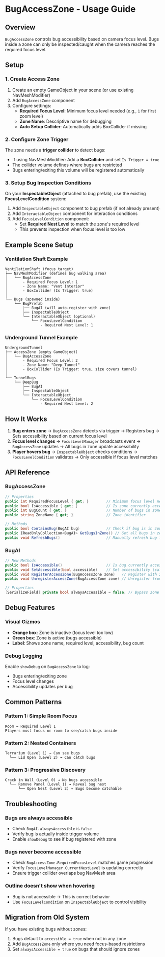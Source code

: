 # BugAccessZone - Usage Guide

## Overview
`BugAccessZone` controls bug accessibility based on camera focus level. Bugs inside a zone can only be inspected/caught when the camera reaches the required focus level.

## Setup

### 1. Create Access Zone

1. Create an empty GameObject in your scene (or use existing NavMeshModifier)
2. Add `BugAccessZone` component
3. Configure settings:
   - **Required Focus Level**: Minimum focus level needed (e.g., `1` for first zoom level)
   - **Zone Name**: Descriptive name for debugging
   - **Auto Setup Collider**: Automatically adds BoxCollider if missing

### 2. Configure Zone Trigger

The zone needs a **trigger collider** to detect bugs:
- If using NavMeshModifier: Add a **BoxCollider** and set `Is Trigger = true`
- The collider volume defines where bugs are restricted
- Bugs entering/exiting this volume will be registered automatically

### 3. Setup Bug Inspection Conditions

On your **InspectableObject** (attached to bug prefab), use the existing **FocusLevelCondition** system:

1. Add `InspectableObject` component to bug prefab (if not already present)
2. Add `InteractableObject` component for interaction conditions
3. Add `FocusLevelCondition` component:
   - Set **Required Nest Level** to match the zone's required level
   - This prevents inspection when focus level is too low

## Example Scene Setup

### Ventilation Shaft Example

```
VentilationShaft (focus target)
├── NavMeshModifier (defines bug walking area)
│   └── BugAccessZone
│       - Required Focus Level: 1
│       - Zone Name: "Vent Interior"
│       - BoxCollider (Is Trigger: true)
│
└── Bugs (spawned inside)
    └── BugPrefab
        ├── BugAI (will auto-register with zone)
        ├── InspectableObject
        └── InteractableObject (optional)
            └── FocusLevelCondition
                - Required Nest Level: 1
```

### Underground Tunnel Example

```
UndergroundTunnel
├── AccessZone (empty GameObject)
│   └── BugAccessZone
│       - Required Focus Level: 2
│       - Zone Name: "Deep Tunnel"
│       - BoxCollider (Is Trigger: true, size covers tunnel)
│
└── TunnelBugs
    └── DeepBug
        ├── BugAI
        ├── InspectableObject
        └── InteractableObject
            └── FocusLevelCondition
                - Required Nest Level: 2
```

## How It Works

1. **Bug enters zone** → `BugAccessZone` detects via trigger → Registers bug → Sets accessibility based on current focus level
2. **Focus level changes** → `FocusLevelManager` broadcasts event → `BugAccessZone` updates → All bugs in zone update accessibility
3. **Player hovers bug** → `InspectableObject` checks conditions → `FocusLevelCondition` validates → Only accessible if focus level matches

## API Reference

### BugAccessZone

```csharp
// Properties
public int RequiredFocusLevel { get; }        // Minimum focus level needed
public bool IsAccessible { get; }             // Is zone currently accessible?
public int BugCount { get; }                  // Number of bugs in zone
public string ZoneName { get; }               // Zone identifier

// Methods
public bool ContainsBug(BugAI bug)            // Check if bug is in zone
public IReadOnlyCollection<BugAI> GetBugsInZone() // Get all bugs in zone
public void RefreshBugs()                     // Manually refresh bug list
```

### BugAI

```csharp
// New Methods
public bool IsAccessible()                    // Is bug currently accessible?
public void SetAccessible(bool accessible)    // Set accessibility (called by zone)
public void RegisterAccessZone(BugAccessZone zone)   // Register with zone
public void UnregisterAccessZone(BugAccessZone zone) // Unregister from zone

// Properties
[SerializeField] private bool alwaysAccessible = false; // Bypass zone restrictions
```

## Debug Features

### Visual Gizmos
- **Orange box**: Zone is inactive (focus level too low)
- **Green box**: Zone is active (bugs accessible)
- **Label**: Shows zone name, required level, accessibility, bug count

### Debug Logging
Enable `showDebug` on `BugAccessZone` to log:
- Bugs entering/exiting zone
- Focus level changes
- Accessibility updates per bug

## Common Patterns

### Pattern 1: Simple Room Focus
```
Room → Required Level 1
Players must focus on room to see/catch bugs inside
```

### Pattern 2: Nested Containers
```
Terrarium (Level 1) → Can see bugs
  └── Lid Open (Level 2) → Can catch bugs
```

### Pattern 3: Progressive Discovery
```
Crack in Wall (Level 0) → No bugs accessible
  └── Remove Panel (Level 1) → Reveal bug nest
      └── Open Nest (Level 2) → Bugs become catchable
```

## Troubleshooting

### Bugs are always accessible
- Check `BugAI.alwaysAccessible` is `false`
- Verify bug is actually inside trigger volume
- Enable `showDebug` to see if bug registered with zone

### Bugs never become accessible
- Check `BugAccessZone.RequiredFocusLevel` matches game progression
- Verify `FocusLevelManager.CurrentNestLevel` is updating correctly
- Ensure trigger collider overlaps bug NavMesh area

### Outline doesn't show when hovering
- Bug is not accessible → This is correct behavior
- Use `FocusLevelCondition` on `InspectableObject` to control visibility

## Migration from Old System

If you have existing bugs without zones:
1. Bugs default to `accessible = true` when not in any zone
2. Add `BugAccessZone` only where you need focus-based restrictions
3. Set `alwaysAccessible = true` on bugs that should ignore zones
